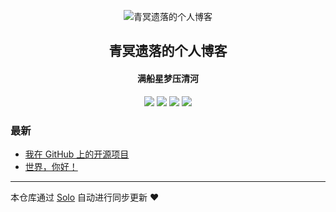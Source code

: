 <p align="center"><img alt="青冥遗落的个人博客" src="https://static.b3log.org/images/brand/solo-32.png"></p><h2 align="center">
青冥遗落的个人博客
</h2>

<h4 align="center">满船星梦压清河</h4>
<p align="center"><a title="青冥遗落的个人博客" target="_blank" href="https://github.com/VicBlack/solo-blog"><img src="https://img.shields.io/github/last-commit/VicBlack/solo-blog.svg?style=flat-square&color=FF9900"></a>
<a title="GitHub repo size in bytes" target="_blank" href="https://github.com/VicBlack/solo-blog"><img src="https://img.shields.io/github/repo-size/VicBlack/solo-blog.svg?style=flat-square"></a>
<a title="Solo Version" target="_blank" href="https://github.com/88250/solo/releases"><img src="https://img.shields.io/badge/solo-3.6.7-f1e05a.svg?style=flat-square&color=blueviolet"></a>
<a title="Hits" target="_blank" href="https://github.com/88250/hits"><img src="https://hits.b3log.org/VicBlack/solo-blog.svg"></a></p>

### 最新

* [我在 GitHub 上的开源项目](https://www.vicblack.cn/my-github-repos)
* [世界，你好！](https://www.vicblack.cn/hello-solo)



---

本仓库通过 [Solo](https://github.com/88250/solo) 自动进行同步更新 ❤️ 